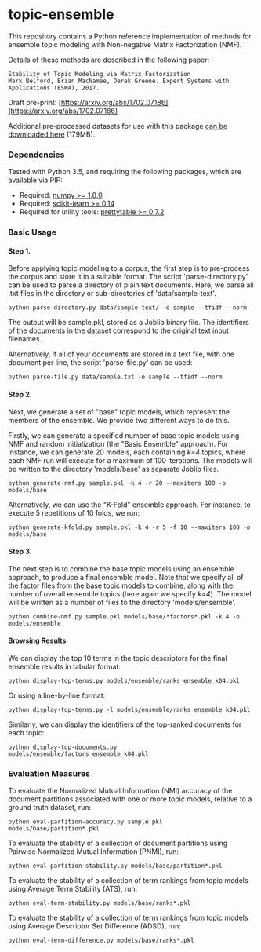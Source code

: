 topic-ensemble
===============

This repository contains a Python reference implementation of methods for ensemble topic modeling with Non-negative Matrix Factorization (NMF).

Details of these methods are described in the following paper: 

	Stability of Topic Modeling via Matrix Factorization
	Mark Belford, Brian MacNamee, Derek Greene. Expert Systems with Applications (ESWA), 2017.

Draft pre-print: [https://arxiv.org/abs/1702.07186](https://arxiv.org/abs/1702.07186)

Additional pre-processed datasets for use with this package [can be downloaded here](http://mlg.ucd.ie/files/datasets/stability-topic-datasets.zip) (179MB).

### Dependencies
Tested with Python 3.5, and requiring the following packages, which are available via PIP:

* Required: [numpy >= 1.8.0](http://www.numpy.org/)
* Required: [scikit-learn >= 0.14](http://scikit-learn.org/stable/)
* Required for utility tools: [prettytable >= 0.7.2](https://code.google.com/p/prettytable/)

### Basic Usage
#### Step 1. 
Before applying topic modeling to a corpus, the first step is to pre-process the corpus and store it in a suitable format. The script 'parse-directory.py' can be used to parse a directory of plain text documents. Here, we parse all .txt files in the directory or sub-directories of 'data/sample-text'. 

	python parse-directory.py data/sample-text/ -o sample --tfidf --norm

The output will be sample.pkl, stored as a Joblib binary file. The identifiers of the documents in the dataset correspond to the original text input filenames.

Alternatively, if all of your documents are stored in a text file, with one document per line, the script 'parse-file.py' can be used:

	python parse-file.py data/sample.txt -o sample --tfidf --norm

#### Step 2. 
Next, we generate a set of "base" topic models, which represent the members of the ensemble. We provide two different ways to do this.

Firstly, we can generate a specified number of base topic models using NMF and random initialization (the "Basic Ensemble" approach). For instance, we can generate 20 models, each containing *k=4* topics, where each NMF run will execute for a maximum of 100 iterations. The models will be written to the directory 'models/base' as separate Joblib files.
	
	python generate-nmf.py sample.pkl -k 4 -r 20 --maxiters 100 -o models/base

Alternatively, we can use the "K-Fold" ensemble approach. For instance, to execute 5 repetitions of 10 folds, we run: 

	python generate-kfold.py sample.pkl -k 4 -r 5 -f 10 --maxiters 100 -o models/base

#### Step 3. 
The next step is to combine the base topic models using an ensemble approach, to produce a final ensemble model. Note that we specify all of the factor files from the base topic models to combine, along with the number of overall ensemble topics (here again we specify *k=4*). The model will be written as a number of files to the directory 'models/ensemble'.

	python combine-nmf.py sample.pkl models/base/*factors*.pkl -k 4 -o models/ensemble

#### Browsing Results

We can display the top 10 terms in the topic descriptors for the final ensemble results in tabular format:

	python display-top-terms.py models/ensemble/ranks_ensemble_k04.pkl 

Or using a line-by-line format:

	python display-top-terms.py -l models/ensemble/ranks_ensemble_k04.pkl 

Similarly, we can display the identifiers of the top-ranked documents for each topic:

	python display-top-documents.py models/ensemble/factors_ensemble_k04.pkl 

### Evaluation Measures

To evaluate the Normalized Mutual Information (NMI) accuracy of the document partitions associated with one or more topic models, relative to a ground truth dataset, run:
	
	python eval-partition-accuracy.py sample.pkl models/base/partition*.pkl 

To evaluate the stability of a collection of document partitions using Pairwise Normalized Mutual Information (PNMI), run:

	python eval-partition-stability.py models/base/partition*.pkl 

To evaluate the stability of a collection of term rankings from topic models using Average Term Stability (ATS), run:

	python eval-term-stability.py models/base/ranks*.pkl 

To evaluate the stability of a collection of term rankings from topic models using Average Descriptor Set Difference (ADSD), run:

	python eval-term-difference.py models/base/ranks*.pkl
